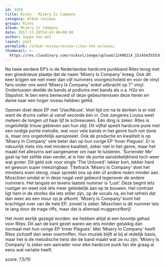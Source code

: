 ```yaml
---
id: 3350
title: Rites - Misery Is Company
category: Album reviews
groups: Rites
album: Misery Is Company
date: 2017-11-20T14:43:46+00:00
author: Seppe Van Ael
layout: post
permalink: /album-review/review-rites-the-unloves/
thumbnail: >-
  https://res.cloudinary.com/rockxxl/image/upload/22490214_1514543555301132_7598420161307331820_n.jpg
---
```

Na twee eerdere EP’s is de Nederlandse hardcore punkband Rites terug met een gloednieuw plaatje dat de naam ‘Misery Is Company’ kreeg. Ook dit keer krijgen we niet meer dan vijf nummers voorgeschoteld en voor de vinyl fans onder ons werd ‘Misery Is Company’ enkel uitbracht op 7” vinyl. Ondertussen deelde de bands al podiums met bands als o.a. H2o en Slapshot. Ik ben eens benieuwd of deze gebeurtenissen deze heren en dame naar een hoger niveau hebben getild.

Openen doet deze EP met ‘Use/Abuse’. Veel tijd om na te denken is er niet want de drums vallen al vanaf seconde één in. Ook zangeres Louisa weet meteen de longen uit haar lijf te schreeuwen. Eén ding is zeker: Rites is ongelofelijk trouw gebleven aan hun stijl. Dit vijftal speelt hardcore punk met een nodige portie melodie, wat voor vele bands in het genre toch not done is, maar ons ongelofelijk aanspreekt. Ook de productie en kwaliteit is op ‘Misery In Company’ vele beter dan op hun vorige EP ‘Inner Plagues’. Er is natuurlijk niets mis met mindere kwaliteit, zeker niet in het genre, maar het maakt het alleszins wel aangenamer om naar te luisteren. ‘Surrender Me’ gaat op het zelfde elan verder, al is hier de portie aanstekelijkheid toch weer wat groter. Dit geld ook voor single ‘The Unloved’: lekker kort, lekker hard en gewoon super meezingbaar. Titeltrack ‘Misery Is Company’ doet het minstens even stevig, maar spreekt ons op één of andere reden minder aan. Misschien omdat er in deze nogal veel gebeurd tegenover de andere nummers. Het langste en tevens laatste nummer is ‘Lust’. Deze begint iets rustiger en weet ook iets meer geleidelijk aan op te bouwen. Het contrast ligt hem in de strofes die iets stiller zijn, op de vocals na, en het refrein dat dan weer als een muur op je afkomt. ‘Misery Is Company’ komt het krachtigst over van de hele EP, zoveel is zeker. Misschien is dit nummer iets te lang door de trage riffs, maar dat is allemaal muggenzifterij!

Het moet eerlijk gezegd worden: we hebben altijd al een boontje gehad voor Rites. Dit aan de kant gezet waren we iets minder gelukkig dan normaal met hun vorige EP ‘Inner Plagues’. Met ‘Misery In Company’ heeft Rites zichzelf dan weer overtroffen. Hun muziek blijft al bij al redelijk basis, maar het is de melodische twist die de band maakt wat ze nu zijn. ‘Misery Is Company’ is zeker een aanrader voor elke hardcore punk fan die graag al eens wat variatie heeft.

score: 7,5/10
